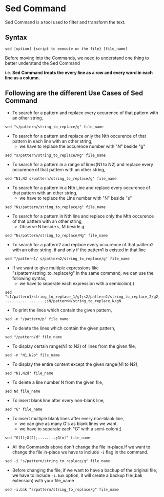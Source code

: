 # Sed Command
Sed Command is a tool used to filter and transform the text.
## Syntax
```
sed [option] {script to execute on the file} [file_name]
```
Before moving into the Commands, we need to understand one thing to better understand the Sed Command

i.e. **Sed Command treats the every line as a row and every word in each line as a column.**

## Following are the different Use Cases of Sed Command

* To search for a pattern and replace every occurence of that pattern with an other string,
```
sed "s/pattern/string_to_replace/g" file_name
```


* To search for a pattern and replace only the Nth occurence of that pattern in each line with an other string,
  * we have to replace the occurence number with "N" beside "g"
```
sed "s/pattern/string_to_replace/Ng" file_name
```


* To search for a pattern in a range of lines(N1 to N2) and replace every occurence of that pattern with an other string,
```
sed "N1,N2 s/pattern/string_to_replace/g" file_name
```


* To search for a pattern in a Nth Line and replace every occurence of that pattern with an other string,
  * we have to replace the Line number with "N" beside "s"
```
sed "Ns/pattern/string_to_replace/g" file_name
```

* To search for a pattern in Nth line and replace only the Mth occurence of that pattern with an other string,
  * Observe N beside s, M beside g
```
sed "Ns/pattern/string_to_replace/Mg" file_name
```

* To search for a pattern2 and replace every occurence of that pattern2 with an other string, if and only if the pattern1 is existed in that line
```
sed "/pattern1/ s/pattern2/string_to_replace/g" file_name
```

* If we want to give multiple expressions like "s/pattern/string_to_replace/g" in the same command, we can use the following syntax,
  * we have to seperate each expression with a semicolon(;)
```
sed "s1/pattern1/string_to_replace_1/g1;s2/pattern2/string_to_replace_2/g2; ................. ;sN/patternN/string_to_replace_N/gN
```

* To print the lines which contain the given pattern,
```
sed -n "/pattern/p" file_name
```

* To delete the lines which contain the given pattern,
```
sed "/pattern/d" file_name
```

* To display certain range(N1 to N2) of lines from the given file,
```
sed -n "N1,N2p" file_name
```

* To display the entire content except the given range(N1 to N2),
```
sed "N1,N2d" file_name
```

* To delete a line number N from the given file,
```
sed Nd file_name
```

* To insert blank line after every non-blank line,
```
sed "G" file_name
```

* To insert multiple blank lines after every non-blank line,
  * we can give as many G's as blank lines we want.
  * we have to seperate each "G" with a semi-colon(;)
```
sed "G(1);G(2);........;G(n)" file_name
```

* All the Commands above don't change the file in-place.If we want to change the file in-place we have to include `-i` flag in the command.
```
sed -i "s/pattern/string_to_replace/g" file_name
```

* Before changing the file, if we want to have a backup of the original file, we have to include `-i.bak` option, it will create a backup file(.bak extension) with your file_name
```
sed -i.bak "s/pattern/string_to_replace/g" file_name
```
